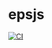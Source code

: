 # epsjs
[![CI](https://github.com/hrjakobsen/epsjs/actions/workflows/ci.yml/badge.svg)](https://github.com/hrjakobsen/epsjs/actions/workflows/ci.yml)
